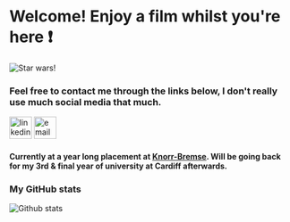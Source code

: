 # Welcome! Enjoy a film whilst you're here :exclamation:
![Star wars!](https://i.imgur.com/jjVNwSS.gif)

### Feel free to contact me through the links below, I don't really use much social media that much.
[<img src='https://cdn.jsdelivr.net/npm/simple-icons@3.0.1/icons/linkedin.svg' alt='linkedin' height='40'>](https://www.linkedin.com/in/steven-davies-cortes-8264a3187/)
[<img src='https://cdn.jsdelivr.net/npm/simple-icons@3.0.1/icons/gmail.svg' alt='email' height='40'>](stevenstdc@gmail.com)

#### Currently at a year long placement at [Knorr-Bremse](https://www.knorr-bremse.co.uk/en/). Will be going back for my 3rd & final year of university at Cardiff afterwards. 

### My GitHub stats
![Github stats](https://github-readme-stats.vercel.app/api?username=stivdc&show_icons=true&theme=nightowl)


